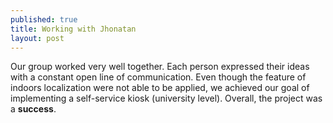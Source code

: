 ```yaml
---
published: true
title: Working with Jhonatan
layout: post
---
```

Our group worked very well together. Each person expressed their ideas with a constant open line of communication. Even though the feature of indoors localization were not able to be applied, we achieved our goal of implementing a self-service kiosk (university level). Overall, the project was a **success**.